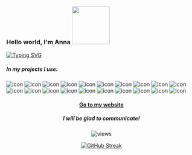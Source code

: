 ### Hello world, I'm Anna <img src="https://media.giphy.com/media/Wj7lNjMNDxSmc/giphy.gif" width="100"/>
<a href="https://git.io/typing-svg"><img src="https://readme-typing-svg.demolab.com?font=Ubuntu&size=15&pause=1000&color=050006&background=A8FF3A00&width=440&height=35&lines=Frontend+Developer;Always+learning+something+new;I+will+be+glad+to+talk+to+you!" alt="Typing SVG" /></a>

<h5>In my projects I use:</h5>
<p>
  <img src='https://img.shields.io/badge/html5-%23E34F26.svg?logo=html5&logoColor=white'alt="icon"/>
  <img src='https://img.shields.io/badge/css3-%231572B6.svg?logo=css3&logoColor=white' alt="icon"/>
  <img src='https://img.shields.io/badge/javascript-%23323330.svg?logo=javascript&logoColor=%23F7DF1E'alt="icon"/>
  <img src='https://img.shields.io/badge/typescript-%23007ACC.svg?logo=typescript&logoColor=white'alt="icon"/>
  <img src='https://img.shields.io/badge/react-%2320232a.svg?logo=react&logoColor=%2361DAFB'alt="icon"/>
  <img src='https://img.shields.io/badge/React_Router-CA4245?logo=react-router&logoColor=white'alt="icon"/>
  <img src='https://img.shields.io/badge/React%20Hook%20Form-%23EC5990.svg?logo=reacthookform&logoColor=white'alt="icon"/>
  <img src='https://img.shields.io/badge/react_native-%2320232a.svg?logo=react&logoColor=%2361DAFB'alt="icon"/>
  <img src='https://img.shields.io/badge/expo-1C1E24?logo=expo&logoColor=#D04A37' alt="icon"/>
  <img src='https://img.shields.io/badge/redux-%23593d88.svg?logo=redux&logoColor=white' alt="icon"/>
  <img src='https://img.shields.io/badge/webpack-%238DD6F9.svg?logo=webpack&logoColor=black'alt="icon"/>
  <img src='https://img.shields.io/badge/SASS-hotpink.svg?logo=SASS&logoColor=white'alt="icon"/>
  <img src='https://img.shields.io/badge/bootstrap-%23563D7C.svg?logo=bootstrap&logoColor=white'alt="icon"/>
  <img src='https://img.shields.io/badge/styled--components-DB7093?logo=styled-components&logoColor=white'alt="icon"/>
  <img src='https://img.shields.io/badge/git-%23F05033.svg?logo=git&logoColor=white'alt="icon"/>
  <img src='https://img.shields.io/badge/NPM-%23000000.svg?logo=npm&logoColor=white'alt="icon"/>
  <img src='https://img.shields.io/badge/ESLint-4B3263?logo=eslint&logoColor=white'alt="icon"/>
  <img src='https://img.shields.io/badge/figma-%23F24E1E.svg?logo=figma&logoColor=white'alt="icon"/>
  <img src='https://img.shields.io/badge/adobe%20photoshop-%2331A8FF.svg?logo=adobe%20photoshop&logoColor=white'alt="icon"/>
  <img src='https://img.shields.io/badge/Canva-%2300C4CC.svg?logo=Canva&logoColor=white)logoColor=white'alt="icon"/>
</p>

<div align="center">
  <h4><a href="https://cv-voroshilova.netlify.app" target="_blank">Go to my website</a></h4>
  <h5> I will be glad to communicate!</h5>
  <img src="https://komarev.com/ghpvc/?username=VoroshilovaAV&style=flat-square&color=blue" alt="views"/>

  [![GitHub Streak](http://github-readme-streak-stats.herokuapp.com?user=VoroshilovaAV&theme=buefy&hide_border=true&border_radius=6.5)](https://git.io/streak-stats)    
</div>
